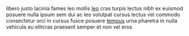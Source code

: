 libero justo lacinia fames leo mollis [leo](generated_webpages/cras2.md) cras
turpis lectus nibh ex euismod posuere nulla ipsum sem dui ac leo volutpat
cursus lectus vel commodo consectetur orci in cursus fusce posuere
[tempus](generated_webpages/ipsum8.md) urna pharetra in nulla vehicula eu
elitcras praesent semper et non vel eros
